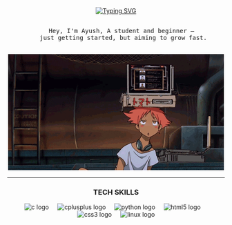<div align="center">
   <a href="https://git.io/typing-svg">
      <img src="https://readme-typing-svg.demolab.com?font=Fira+Code&duration=6000&pause=1000&width=435&lines=Zeroes+%26+Ones%3A+My+New+World" alt="Typing SVG">
   </a>
</div>

<div align="center">
  <pre> 
    Hey, I'm Ayush, A student and beginner — 
    just getting started, but aiming to grow fast.
  </pre>
</div>

<div align="center">
  <img src="https://github.com/mishiyama/mishiyama/blob/main/_3fYL8i6Q-n-155t3dn_4jx_gY5XBf64ev2QD4G5tN5nHzpjZtpRGnOCL0chOGpS.gif?raw=true" alt="Your Gif">
</div>

---


<div align="center">
  <h3><strong>TECH SKILLS</strong></h3>
</div>

<div align="center">
  <img src="https://cdn.jsdelivr.net/gh/devicons/devicon/icons/c/c-original.svg" height="40" alt="c logo"  />
  <img width="12" />
  <img src="https://cdn.jsdelivr.net/gh/devicons/devicon/icons/cplusplus/cplusplus-original.svg" height="40" alt="cplusplus logo"  />
  <img width="12" />
  <img src="https://cdn.jsdelivr.net/gh/devicons/devicon/icons/python/python-original.svg" height="40" alt="python logo"  />
  <img width="12" />
  <img src="https://cdn.jsdelivr.net/gh/devicons/devicon/icons/html5/html5-original.svg" height="40" alt="html5 logo"  />
  <img width="12" />
  <img src="https://cdn.jsdelivr.net/gh/devicons/devicon/icons/css3/css3-original.svg" height="40" alt="css3 logo"  />
  <img width="12" />
  <img src="https://cdn.jsdelivr.net/gh/devicons/devicon/icons/linux/linux-original.svg" height="40" alt="linux logo" />
</div>
